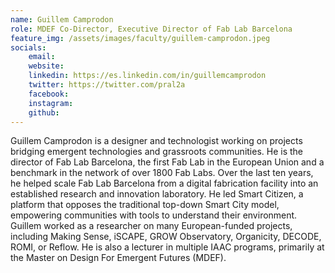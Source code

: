 ```yaml
---
name: Guillem Camprodon
role: MDEF Co-Director, Executive Director of Fab Lab Barcelona
feature_img: /assets/images/faculty/guillem-camprodon.jpeg
socials:
    email:
    website:
    linkedin: https://es.linkedin.com/in/guillemcamprodon
    twitter: https://twitter.com/pral2a
    facebook:
    instagram:
    github:
---
```


Guillem Camprodon is a designer and technologist working on projects bridging emergent technologies and grassroots communities. He is the director of Fab Lab Barcelona, the first Fab Lab in the European Union and a benchmark in the network of over 1800 Fab Labs. Over the last ten years, he helped scale Fab Lab Barcelona from a digital fabrication facility into an established research and innovation laboratory. He led Smart Citizen, a platform that opposes the traditional top-down Smart City model, empowering communities with tools to understand their environment. Guillem worked as a researcher on many European-funded projects, including Making Sense, iSCAPE, GROW Observatory, Organicity, DECODE, ROMI, or Reflow. He is also a lecturer in multiple IAAC programs, primarily at the Master on Design For Emergent Futures (MDEF).
